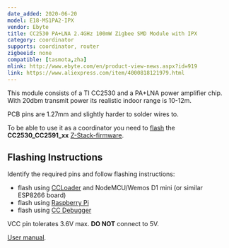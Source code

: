 ```yaml
---
date_added: 2020-06-20
model: E18-MS1PA2-IPX
vendor: Ebyte
title: CC2530 PA+LNA 2.4GHz 100mW Zigbee SMD Module with IPX
category: coordinator
supports: coordinator, router
zigbeeid: none
compatible: [tasmota,zha]
mlink: http://www.ebyte.com/en/product-view-news.aspx?id=919
link: https://www.aliexpress.com/item/4000818121979.html
---
```

This module consists of a TI CC2530 and a PA+LNA power amplifier chip. With 20dbm transmit power its realistic indoor range is 10-12m.

PCB pins are 1.27mm and slightly harder to solder wires to.

To be able to use it as a coordinator you need to [flash](flashing_ccloader) the **CC2530_CC2591_xx** [Z-Stack-firmware](https://github.com/Koenkk/Z-Stack-firmware/).

## Flashing Instructions
Identify the required pins and follow flashing instructions:
- flash using [CCLoader](/flashing_ccloader.html) and NodeMCU/Wemos D1 mini (or similar ESP8266 board)
- flash using [Raspberry Pi](http://www.marrold.co.uk/2019/12/flashing-cc2530-cc2591-zigbee-module.html)
- flash using [CC Debugger](http://ptvo.info/how-to-select-and-flash-cc2530-144/) 

VCC pin tolerates 3.6V max. **DO NOT** connect to 5V.

[User manual](/assets/files/E18-MS1PA2-IPX_UserManual_EN_v1.1.pdf).

